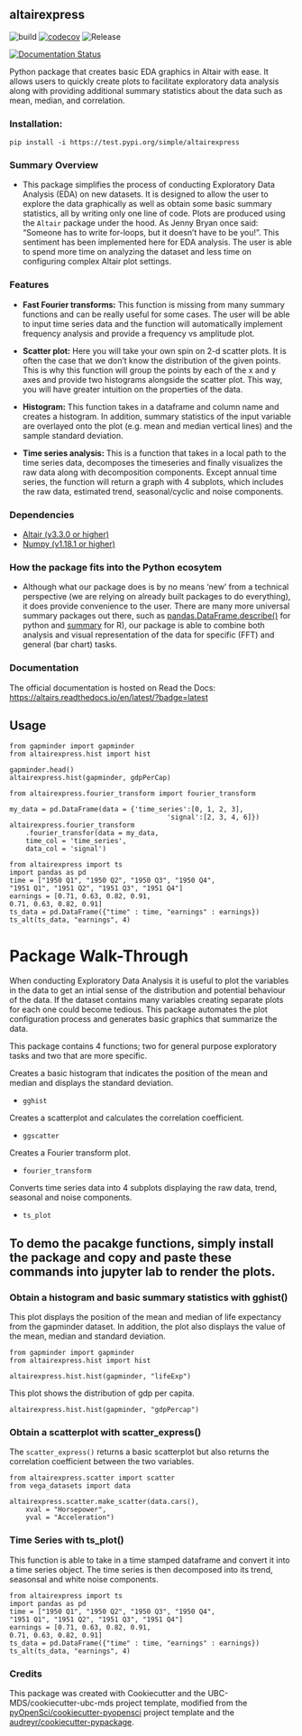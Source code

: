 ## altairexpress 

![build](https://github.com/UBC-MDS/altairexpress/workflows/build/badge.svg) [![codecov](https://codecov.io/gh/UBC-MDS/altairexpress/branch/master/graph/badge.svg)](https://codecov.io/gh/UBC-MDS/altairexpress) ![Release](https://github.com/UBC-MDS/altairexpress/workflows/Release/badge.svg)

[![Documentation Status](https://readthedocs.org/projects/altairs/badge/?version=latest)](https://altairs.readthedocs.io/en/latest/?badge=latest)

Python package that creates basic EDA graphics in Altair with ease. It allows users to quickly create plots to facilitate exploratory data analysis along with providing additional summary statistics about the data such as mean, median, and correlation.

### Installation:

```
pip install -i https://test.pypi.org/simple/altairexpress
```

### Summary Overview
-  This package simplifies the process of conducting Exploratory Data Analysis (EDA) on new datasets. It is designed to allow the user to explore the data graphically as well as obtain some basic summary statistics, all by writing only one line of code. Plots are produced using the `Altair` package under the hood. As Jenny Bryan once said: “Someone has to write for-loops, but it doesn’t have to be you!”. This sentiment has been implemented here for EDA analysis. The user is able to spend more time on analyzing the dataset and less time on configuring complex Altair plot settings.

### Features
- **Fast Fourier transforms:** This function is missing from many summary functions and can be really useful for some cases. The user will be able to input time series data and the function will automatically implement frequency analysis and provide a frequency vs amplitude plot.

- **Scatter plot:** Here you will take your own spin on 2-d scatter plots. It is often the case that we don’t know the distribution of the given points. This is why this function will group the points by each of the x and y axes and provide two histograms alongside the scatter plot. This way, you will have greater intuition on the properties of the data.

- **Histogram:** This function takes in a dataframe and column name and creates a histogram. In addition, summary statistics of the input variable are overlayed onto the plot (e.g. mean and median vertical lines) and the sample standard deviation.


- **Time series analysis:** This is a function that takes in a local path to the time series data, decomposes the timeseries and finally visualizes the raw data along with decomposition components. Except annual time series, the function will return a graph with 4 subplots, which includes the raw data, estimated trend, seasonal/cyclic and noise components.


### Dependencies

- [Altair (v3.3.0 or higher)](https://altair-viz.github.io)
- [Numpy (v1.18.1 or higher)](https://numpy.org)

### How the package fits into the Python ecosytem

- Although what our package does is by no means ‘new’ from a technical perspective (we are relying on already built packages to do everything), it does provide convenience to the user. There are many more universal summary packages out there, such as [pandas.DataFrame.describe()](https://pandas.pydata.org/pandas-docs/stable/reference/api/pandas.DataFrame.describe.html) for python and [summary](https://www.rdocumentation.org/packages/base/versions/3.6.2/topics/summary) for R), our package is able to combine both analysis and visual representation of the data for specific (FFT) and general (bar chart) tasks.

### Documentation
The official documentation is hosted on Read the Docs: <https://altairs.readthedocs.io/en/latest/?badge=latest>

## Usage

```
from gapminder import gapminder
from altairexpress.hist import hist

gapminder.head()
altairexpress.hist(gapminder, gdpPerCap)
```

```
from altairexpress.fourier_transform import fourier_transform

my_data = pd.DataFrame(data = {'time_series':[0, 1, 2, 3],
                                       'signal':[2, 3, 4, 6]})
altairexpress.fourier_transform
    .fourier_transfor(data = my_data,
    time_col = 'time_series',
    data_col = 'signal')
```

```
from altairexpress import ts
import pandas as pd
time = ["1950 Q1", "1950 Q2", "1950 Q3", "1950 Q4",
"1951 Q1", "1951 Q2", "1951 Q3", "1951 Q4"]
earnings = [0.71, 0.63, 0.82, 0.91,
0.71, 0.63, 0.82, 0.91]
ts_data = pd.DataFrame({"time" : time, "earnings" : earnings})
ts_alt(ts_data, "earnings", 4)
```


# Package Walk-Through 
When conducting Exploratory Data Analysis it is useful to plot the variables in the data to get an intial sense of the distribution and potential behaviour of the data. If the dataset contains many variables creating separate plots for each one could become tedious. This package automates the plot configuration process and generates basic graphics that summarize the data. 

This package contains 4 functions; two for general purpose exploratory tasks and two that are more specific. 

Creates a basic histogram that indicates the position of the mean and median and displays the standard deviation.

- `gghist`

Creates a scatterplot and calculates the correlation coefficient. 

- `ggscatter`

Creates a Fourier transform plot.

- `fourier_transform`

Converts time series data into 4 subplots displaying the raw data, trend, seasonal and noise components. 

- `ts_plot`



## To demo the pacakge functions, simply install the package and copy and paste these commands into jupyter lab to render the plots. 


### Obtain a histogram and basic summary statistics with gghist()

This plot displays the position of the mean and median of life expectancy from the gapminder dataset. In addition, the plot also displays the value of the mean, median and standard deviation. 
```
from gapminder import gapminder
from altairexpress.hist import hist

altairexpress.hist.hist(gapminder, "lifeExp")
```
This plot shows the distribution of gdp per capita. 

```
altairexpress.hist.hist(gapminder, "gdpPercap")
```

### Obtain a scatterplot with scatter_express()

The `scatter_express()` returns a basic scatterplot but also returns the correlation coefficient between the two variables. 

```
from altairexpress.scatter import scatter
from vega_datasets import data

altairexpress.scatter.make_scatter(data.cars(),
    xval = "Horsepower", 
    yval = "Acceleration")
```

### Time Series with ts_plot()
This function is able to take in a time stamped dataframe and convert it into a time series object. The time series is then decomposed into its trend, seasonsal and white noise components.

```
from altairexpress import ts
import pandas as pd
time = ["1950 Q1", "1950 Q2", "1950 Q3", "1950 Q4",
"1951 Q1", "1951 Q2", "1951 Q3", "1951 Q4"]
earnings = [0.71, 0.63, 0.82, 0.91,
0.71, 0.63, 0.82, 0.91]
ts_data = pd.DataFrame({"time" : time, "earnings" : earnings})
ts_alt(ts_data, "earnings", 4)
```


### Credits
This package was created with Cookiecutter and the UBC-MDS/cookiecutter-ubc-mds project template, modified from the [pyOpenSci/cookiecutter-pyopensci](https://github.com/pyOpenSci/cookiecutter-pyopensci) project template and the [audreyr/cookiecutter-pypackage](https://github.com/audreyr/cookiecutter-pypackage).

